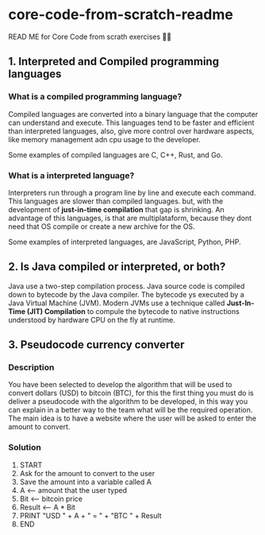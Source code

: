 # core-code-from-scratch-readme
READ ME for Core Code from scrath exercises ✌🏻

## 1. Interpreted and Compiled programming languages 
### What is a compiled programming language?
Compiled languages are converted into a binary language that the computer can understand and execute. This languages tend to be faster and efficient than interpreted languages, also, give more control over hardware aspects, like memory management adn cpu usage to the developer.

Some examples of compiled languages are C, C++, Rust, and Go.

### What is a interpreted language?
Interpreters run through a program line by line and execute each command. This languages are slower than compiled languages. but, with the development of **just-in-time compilation** that gap is shrinking. An advantage of this languages, is that are multiplataform, because they dont need that OS compile or create a new archive for the OS.

Some examples of interpreted languages, are JavaScript, Python, PHP.

## 2. Is Java compiled or interpreted, or both?
Java use a two-step compilation process. Java source code is compiled down to bytecode by the Java compiler. The bytecode ys executed by a Java Virtual Machine (JVM). Modern JVMs use a technique called **Just-In-Time (JIT) Compilation** to compule the bytecode to native instructions understood by hardware CPU on the fly at runtime.

## 3. Pseudocode currency converter 
### Description
You have been selected to develop the algorithm that will be used to convert dollars (USD) to bitcoin (BTC), for this the first thing you must do is deliver a pseudocode with the algorithm to be developed, in this way you can explain in a better way to the team what will be the required operation. The main idea is to have a website where the user will be asked to enter the amount to convert.

### Solution
1. START
2. Ask for the amount to convert to the user
3. Save the amount into a variable called A
4. A <-- amount that the user typed
5. Bit <-- bitcoin price
6. Result <-- A * Bit
7. PRINT "USD " + A + " = " + "BTC " + Result  
8. END
